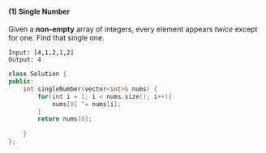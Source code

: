 #### (1) Single Number

Given a **non-empty** array of integers, every element appears *twice* except for one. Find that single one.

```
Input: [4,1,2,1,2]
Output: 4
```

```C++
class Solution {
public:
    int singleNumber(vector<int>& nums) {
        for(int i = 1; i < nums.size(); i++){
            nums[0] ^= nums[i];
        }
        return nums[0];
        
    }
};
```

